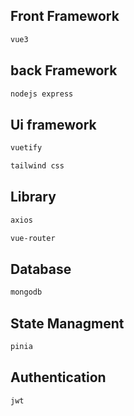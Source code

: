 

## Front Framework

```bash
vue3
```

## back Framework

```bash
nodejs express
```

## Ui framework

```bash
vuetify

tailwind css
```

## Library

```bash
axios

vue-router

```

## Database

```bash
mongodb
```

## State Managment

```bash
pinia
```

## Authentication

```bash
jwt
```





